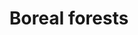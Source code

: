 ---
title: Boreal forests
longTitle: 'Boreal forests'
tags:
- gccommon
use:
- "[[Boreal ecosystems]]"
---